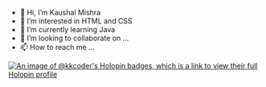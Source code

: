 - 👋 Hi, I’m Kaushal Mishra
- 👀 I’m interested in HTML and CSS
- 🌱 I’m currently learning Java
- 💞️ I’m looking to collaborate on ...
- 📫 How to reach me ...

<!---
Kaushal-Mishra/Kaushal-Mishra is a ✨ special ✨ repository because its `README.md` (this file) appears on your GitHub profile.
You can click the Preview link to take a look at your changes.
--->
[![An image of @kkcoder's Holopin badges, which is a link to view their full Holopin profile](https://holopin.me/kkcoder)](https://holopin.io/@kkcoder)
